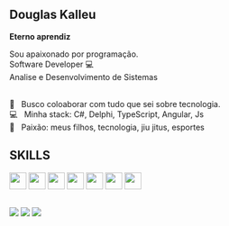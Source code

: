 ## Douglas Kalleu
<strong>Eterno aprendiz</strong>

Sou apaixonado por programação.
<br />
Software Developer :computer:
<br />
Analise e Desenvolvimento de Sistemas
<br />

<br/> :black_heart: &nbsp; Busco coloaborar com tudo que sei sobre tecnologia.
<br/> :computer: &nbsp; Minha stack: C#, Delphi, TypeScript, Angular, Js
<br/> 💬  &nbsp; Paixão: meus filhos, tecnologia, jiu jitus, esportes

## SKILLS
 
<div>
<img width="30px" src="https://cdn.jsdelivr.net/npm/devicon-2.2@2.2.0/icons/csharp/csharp-original.svg" />
<img width="30px" src="https://cdn.jsdelivr.net/gh/devicons/devicon/icons/javascript/javascript-original.svg" />
<img width="30px" src="https://cdn.jsdelivr.net/gh/devicons/devicon/icons/typescript/typescript-original.svg" />
<img width="30px" src="https://cdn.jsdelivr.net/gh/devicons/devicon/icons/angularjs/angularjs-original.svg" />
<img width="30px" src="https://cdn.jsdelivr.net/gh/devicons/devicon/icons/dot-net/dot-net-original.svg" />
<img width="30px" src="https://cdn.jsdelivr.net/gh/devicons/devicon/icons/flutter/flutter-original.svg" />
<img width="30px" src="https://cdn.jsdelivr.net/gh/devicons/devicon/icons/php/php-original.svg" />
</div>

##

<div>
 <a href="https://api.whatsapp.com/send?phone=5531992314953"><img src="https://img.shields.io/badge/WhatsApp-25D366?style=for-the-badge&logo=whatsapp&logoColor=white" /></a>
 <a href="https://www.instagram.com/douglaskalleu/"><img src="https://img.shields.io/badge/Instagram-E4405F?style=for-the-badge&logo=instagram&logoColor=white" /></a>
 <a href="https://www.linkedin.com/in/douglas-kalleu-236821b4/"><img src="https://img.shields.io/badge/LinkedIn-0077B5?style=for-the-badge&logo=linkedin&logoColor=white" /></a>
</div>

##
